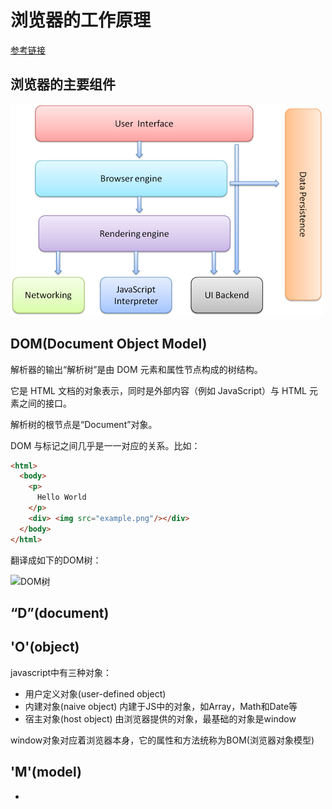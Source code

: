 # 浏览器的工作原理
[参考链接](http://www.html5rocks.com/zh/tutorials/internals/howbrowserswork/)
## 浏览器的主要组件
 ![layers](https://github.com/IVYGOU/pictures/blob/master/layers.png)
 
## DOM(Document Object Model)
解析器的输出“解析树”是由 DOM 元素和属性节点构成的树结构。     

它是 HTML 文档的对象表示，同时是外部内容（例如 JavaScript）与 HTML 元素之间的接口。    

解析树的根节点是“Document”对象。

DOM 与标记之间几乎是一一对应的关系。比如：   

```html
<html>
  <body>
    <p>
      Hello World
    </p>
    <div> <img src="example.png"/></div>
  </body>
</html>
```
翻译成如下的DOM树：   

 ![DOM树](http://www.html5rocks.com/zh/tutorials/internals/howbrowserswork/image015.png)    
 
 
 
 ## “D”(document)
 ## 'O'(object)
 javascript中有三种对象：
* 用户定义对象(user-defined object)
* 内建对象(naive object)
内建于JS中的对象，如Array，Math和Date等
* 宿主对象(host object)
由浏览器提供的对象，最基础的对象是window    

window对象对应着浏览器本身，它的属性和方法统称为BOM(浏览器对象模型)

 ## 'M'(model)
*
